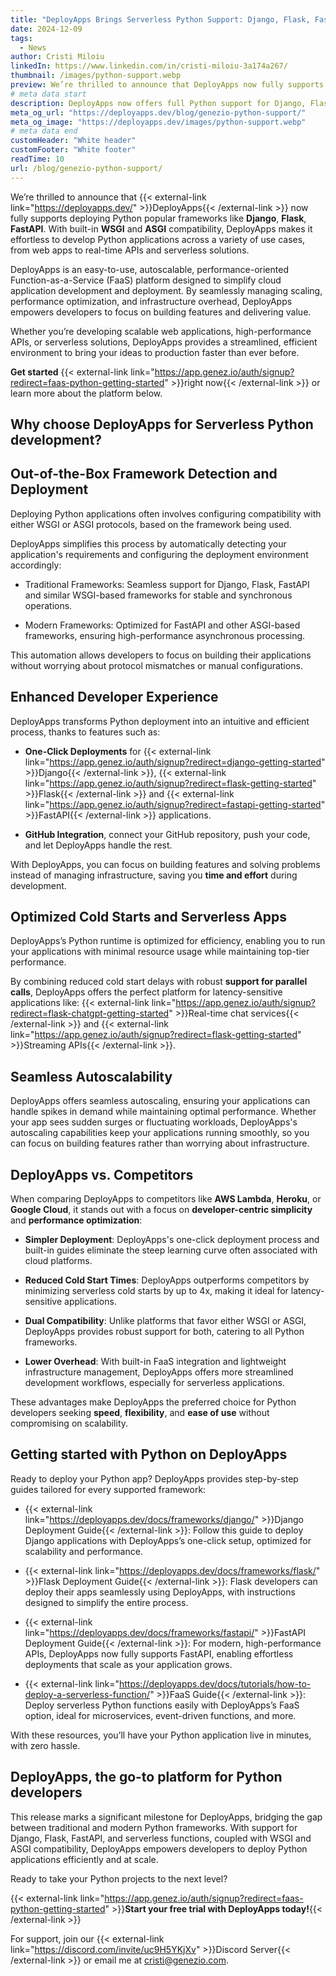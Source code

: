 ```yaml
---
title: "DeployApps Brings Serverless Python Support: Django, Flask, FastAPI, and FaaS Now Integrated"
date: 2024-12-09
tags:
  - News
author: Cristi Miloiu
linkedIn: https://www.linkedin.com/in/cristi-miloiu-3a174a267/
thumbnail: /images/python-support.webp
preview: We’re thrilled to announce that DeployApps now fully supports deploying Python popular frameworks like Django, Flask, FastAPI. With built-in WSGI and ASGI compatibility, DeployApps makes it effortless to develop Python applications across a variety of use cases, from web apps to real-time APIs and serverless solutions.
# meta data start
description: DeployApps now offers full Python support for Django, Flask, FastAPI, and Function-as-a-Service, streamlining deployments with WSGI and ASGI compatibility.
meta_og_url: "https://deployapps.dev/blog/genezio-python-support/"
meta_og_image: "https://deployapps.dev/images/python-support.webp"
# meta data end
customHeader: "White header"
customFooter: "White footer"
readTime: 10
url: /blog/genezio-python-support/
---
```


We’re thrilled to announce that {{< external-link link="https://deployapps.dev/" >}}DeployApps{{< /external-link >}} now fully supports deploying Python popular frameworks like **Django**, **Flask**, **FastAPI**. With built-in **WSGI** and **ASGI** compatibility, DeployApps makes it effortless to develop Python applications across a variety of use cases, from web apps to real-time APIs and serverless solutions.

DeployApps is an easy-to-use, autoscalable, performance-oriented Function-as-a-Service (FaaS) platform designed to simplify cloud application development and deployment. By seamlessly managing scaling, performance optimization, and infrastructure overhead, DeployApps empowers developers to focus on building features and delivering value.

Whether you’re developing scalable web applications, high-performance APIs, or serverless solutions, DeployApps provides a streamlined, efficient environment to bring your ideas to production faster than ever before.

**Get started** {{< external-link link="https://app.genez.io/auth/signup?redirect=faas-python-getting-started" >}}right now{{< /external-link >}} or learn more about the platform below.

## Why choose DeployApps for Serverless Python development?

## Out-of-the-Box Framework Detection and Deployment

Deploying Python applications often involves configuring compatibility with either WSGI or ASGI protocols, based on the framework being used.

DeployApps simplifies this process by automatically detecting your application's requirements and configuring the deployment environment accordingly:

- Traditional Frameworks: Seamless support for Django, Flask, FastAPI and similar WSGI-based frameworks for stable and synchronous operations.

- Modern Frameworks: Optimized for FastAPI and other ASGI-based frameworks, ensuring high-performance asynchronous processing.

This automation allows developers to focus on building their applications without worrying about protocol mismatches or manual configurations.

## Enhanced Developer Experience

DeployApps transforms Python deployment into an intuitive and efficient process, thanks to features such as:

- **One-Click Deployments** for {{< external-link link="https://app.genez.io/auth/signup?redirect=django-getting-started" >}}Django{{< /external-link >}}, {{< external-link link="https://app.genez.io/auth/signup?redirect=flask-getting-started" >}}Flask{{< /external-link >}} and {{< external-link link="https://app.genez.io/auth/signup?redirect=fastapi-getting-started" >}}FastAPI{{< /external-link >}} applications.

- **GitHub Integration**, connect your GitHub repository, push your code, and let DeployApps handle the rest.

With DeployApps, you can focus on building features and solving problems instead of managing infrastructure, saving you **time and effort** during development.

## Optimized Cold Starts and Serverless Apps

DeployApps’s Python runtime is optimized for efficiency, enabling you to run your applications with minimal resource usage while maintaining top-tier performance.

By combining reduced cold start delays with robust **support for parallel calls**, DeployApps offers the perfect platform for latency-sensitive applications like: {{< external-link link="https://app.genez.io/auth/signup?redirect=flask-chatgpt-getting-started" >}}Real-time chat services{{< /external-link >}} and {{< external-link link="https://app.genez.io/auth/signup?redirect=flask-getting-started" >}}Streaming APIs{{< /external-link >}}.

## Seamless Autoscalability

DeployApps offers seamless autoscaling, ensuring your applications can handle spikes in demand while maintaining optimal performance. Whether your app sees sudden surges or fluctuating workloads, DeployApps's autoscaling capabilities keep your applications running smoothly, so you can focus on building features rather than worrying about infrastructure.

## DeployApps vs. Competitors

When comparing DeployApps to competitors like **AWS Lambda**, **Heroku**, or **Google Cloud**, it stands out with a focus on **developer-centric simplicity** and **performance optimization**:

- **Simpler Deployment**: DeployApps's one-click deployment process and built-in guides eliminate the steep learning curve often associated with cloud platforms.

- **Reduced Cold Start Times**: DeployApps outperforms competitors by minimizing serverless cold starts by up to 4x, making it ideal for latency-sensitive applications.

- **Dual Compatibility**: Unlike platforms that favor either WSGI or ASGI, DeployApps provides robust support for both, catering to all Python frameworks.

- **Lower Overhead**: With built-in FaaS integration and lightweight infrastructure management, DeployApps offers more streamlined development workflows, especially for serverless applications.

These advantages make DeployApps the preferred choice for Python developers seeking **speed**, **flexibility**, and **ease of use** without compromising on scalability.

## Getting started with Python on DeployApps

Ready to deploy your Python app? DeployApps provides step-by-step guides tailored for every supported framework:

- {{< external-link link="https://deployapps.dev/docs/frameworks/django/" >}}Django Deployment Guide{{< /external-link >}}: Follow this guide to deploy Django applications with DeployApps’s one-click setup, optimized for scalability and performance.

- {{< external-link link="https://deployapps.dev/docs/frameworks/flask/" >}}Flask Deployment Guide{{< /external-link >}}: Flask developers can deploy their apps seamlessly using DeployApps, with instructions designed to simplify the entire process.

- {{< external-link link="https://deployapps.dev/docs/frameworks/fastapi/" >}}FastAPI Deployment Guide{{< /external-link >}}: For modern, high-performance APIs, DeployApps now fully supports FastAPI, enabling effortless deployments that scale as your application grows.

- {{< external-link link="https://deployapps.dev/docs/tutorials/how-to-deploy-a-serverless-function/" >}}FaaS Guide{{< /external-link >}}: Deploy serverless Python functions easily with DeployApps’s FaaS option, ideal for microservices, event-driven functions, and more.

With these resources, you’ll have your Python application live in minutes, with zero hassle.

## DeployApps, the go-to platform for Python developers

This release marks a significant milestone for DeployApps, bridging the gap between traditional and modern Python frameworks. With support for Django, Flask, FastAPI, and serverless functions, coupled with WSGI and ASGI compatibility, DeployApps empowers developers to deploy Python applications efficiently and at scale.

Ready to take your Python projects to the next level?

{{< external-link link="https://app.genez.io/auth/signup?redirect=faas-python-getting-started" >}}**Start your free trial with DeployApps today!**{{< /external-link >}}

For support, join our {{< external-link link="https://discord.com/invite/uc9H5YKjXv" >}}Discord Server{{< /external-link >}} or email me at cristi@genezio.com.
